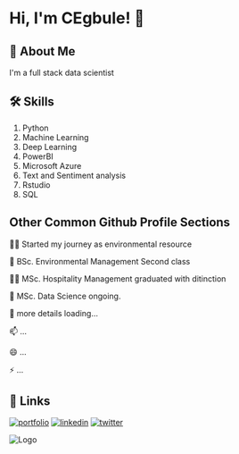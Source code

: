 
# Hi, I'm CEgbule! 👋


## 🚀 About Me
I'm a full stack data scientist


## 🛠 Skills
1. Python
2. Machine Learning
3. Deep Learning
4. PowerBI
5. Microsoft Azure
6. Text and Sentiment analysis
7. Rstudio
8. SQL
   





## Other Common Github Profile Sections
👩‍💻 Started my journey as environmental resource

🧠 BSc. Environmental Management Second class 

👯‍♀️ MSc. Hospitality Management graduated with ditinction 

🤔 MSc. Data Science ongoing.

💬 more details loading...

📫 ...

😄 ...

⚡️ ...


## 🔗 Links
[![portfolio](https://img.shields.io/badge/my_portfolio-000?style=for-the-badge&logo=ko-fi&logoColor=white)](https://katherineoelsner.com/)
[![linkedin](https://img.shields.io/badge/linkedin-0A66C2?style=for-the-badge&logo=linkedin&logoColor=white)](https://www.linkedin.com/)
[![twitter](https://img.shields.io/badge/twitter-1DA1F2?style=for-the-badge&logo=twitter&logoColor=white)](https://twitter.com/)


![Logo](https://dev-to-uploads.s3.amazonaws.com/uploads/articles/th5xamgrr6se0x5ro4g6.png)

